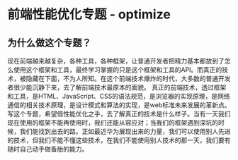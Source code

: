 # 前端性能优化专题 - optimize

## 为什么做这个专题？
现在前端越来越复杂，各种工具，各种框架，让普通开发者把精力基本都放到了怎么使用这个框架和工具，最终学习掌握的只是这个框架和工具的API。而真正的技术，被隐藏在下面，不为人所知。在这个前端技术爆炸的时代，大多数的普通开发者很少能沉静下来，去了解前端技术最原本的面貌。
真正的前端技术，透过框架和工具，是HTML、JavaScript、CSS的语法规范，是浏览器的实现原理，是网络通信的相关技术原理，是设计模式和算法的实现，是web标准未来发展的革新点。
写这个专题，希望借性能优化之手，去了解真正的技术是什么样子。当有一天我们现在使用的框架不能再使用时，我们还能从容应对；当我们的框架遇到深坑的时候，我们能找到出去的路。正如最近华为展现出来的力量，我们可以使用别人先进的技术，但我们不能不懂这些技术，在我们不能使用别人技术的那一天，我们要有随时自己动手做备胎的能力。

